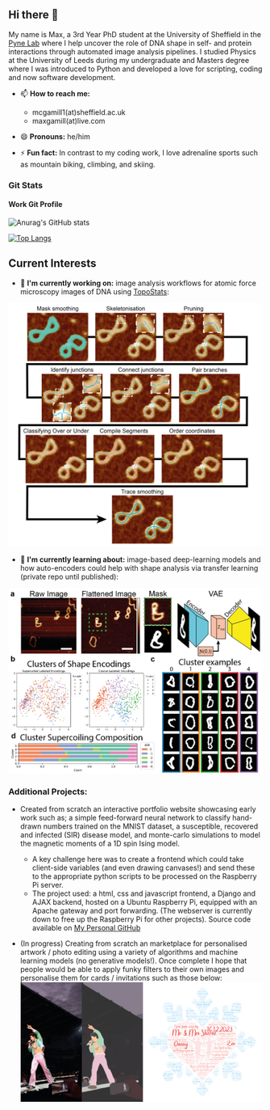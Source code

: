 ## Hi there 👋

My name is Max, a 3rd Year PhD student at the University of Sheffield in the [Pyne Lab](https://pyne-lab.uk/) where I help uncover the role of DNA shape in self- and protein interactions through automated image analysis pipelines. I studied Physics at the University of Leeds during my undergraduate and Masters degree where I was introduced to Python and developed a love for scripting, coding and now software development.

- 📫 **How to reach me:** 
  - mcgamill1(at)sheffield.ac.uk
  - maxgamill(at)live.com

- 😄 **Pronouns:** he/him

- ⚡ **Fun fact:** In contrast to my coding work, I love adrenaline sports such as mountain biking, climbing, and skiing.

### Git Stats

#### Work Git Profile

![Anurag's GitHub stats](https://github-readme-stats.vercel.app/api?username=maxgamill-sheffield&count_private=true&show_icons=true&theme=blueberry)

[![Top Langs](https://github-readme-stats.vercel.app/api/top-langs/?username=maxgamill-sheffield&layout=compact&theme=blueberry&hide=javascript,html,css)](https://github.com/anuraghazra/github-readme-stats)

## Current Interests
- 🔭 **I'm currently working on:** image analysis workflows for atomic force microscopy images of DNA using [TopoStats](https://github.com/AFM-SPM/TopoStats/):

![DNA tracing workflow](images/tracing_pipeline.png)

- 🌱 **I'm currently learning about:** image-based deep-learning models and how auto-encoders could help with shape analysis via transfer learning (private repo until published):

![Inferring DNA shape via latent space variables](images/vae_clus_fig.png)

### Additional Projects:
- Created from scratch an interactive portfolio website showcasing early work such as; a simple feed-forward neural network to classify hand-drawn numbers trained on the MNIST dataset, a susceptible, recovered and infected (SIR) disease model, and monte-carlo simulations to model the magnetic moments of a 1D spin Ising model.
  - A key challenge here was to create a frontend which could take client-side variables (and even drawing canvases!) and send these to the appropriate python scripts to be processed on the Raspberry Pi server.
  - The project used: a html, css and javascript frontend, a Django and AJAX backend, hosted on a Ubuntu Raspberry Pi, equipped with an Apache gateway and port forwarding. (The webserver is currently down to free up the Raspberry Pi for other projects). Source code available on [My Personal GitHub](https://github.com/Maxgamill/Django-Portfolio)

- (In progress) Creating from scratch an marketplace for personalised artwork / photo editing using a variety of algorithms and machine learning models (no generative models!). Once complete I hope that people would be able to apply funky filters to their own images and personalise them for cards / invitations such as those below:
![Image website](images/image-site.png)
